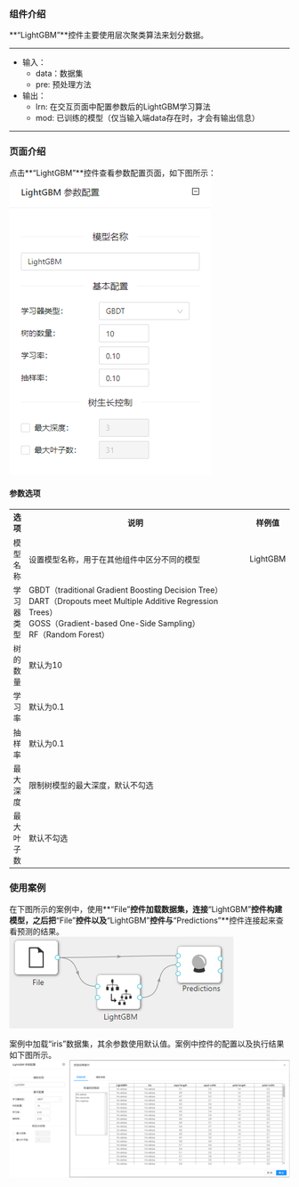 ### 组件介绍
**“LightGBM”**控件主要使用层次聚类算法来划分数据。

<hr/>

- 输入：
  - data：数据集
  - pre: 预处理方法
- 输出：
  - lrn: 在交互页面中配置参数后的LightGBM学习算法
  - mod: 已训练的模型（仅当输入端data存在时，才会有输出信息）

<hr/>


### 页面介绍
点击**“LightGBM”**控件查看参数配置页面，如下图所示：  
![param](/img/aistudio/model/lightgbm/param.png)

#### 参数选项
<table>
  <tr>
    <th>选项</th>
    <th width="650">说明</th>
    <th>样例值</th>
  </tr>
  <tr>
      <td>模型名称</td> 
      <td>
      设置模型名称，用于在其他组件中区分不同的模型
      </td> 
      <td>LightGBM</td>
  </tr>
  <tr>
      <td>学习器类型</td> 
      <td>
      GBDT（traditional Gradient Boosting Decision Tree）<br/>
      DART（Dropouts meet Multiple Additive Regression Trees）<br/>
      GOSS（Gradient-based One-Side Sampling）<br/>
      RF（Random Forest）
      </td> 
      <td></td>
  </tr>
  <tr>
    <td>树的数量</td> 
    <td>
    默认为10
    </td> 
    <td></td>
  </tr>
  <tr>
    <td>学习率</td> 
    <td>
    默认为0.1
    </td> 
    <td></td>
  </tr>
  <tr>
    <td>抽样率</td> 
    <td>
    默认为0.1
    </td> 
    <td></td>
  </tr>
  <tr>
    <td>最大深度</td> 
    <td>
    限制树模型的最大深度，默认不勾选
    </td> 
    <td></td>
  </tr>
  <tr>
    <td>最大叶子数</td> 
    <td>
    默认不勾选
    </td> 
    <td></td>
  </tr>
</table>

### 使用案例
在下图所示的案例中，使用**“File”**控件加载数据集，连接**“LightGBM”**控件构建模型，之后把**“File”**控件以及**“LightGBM”**控件与**“Predictions”**控件连接起来查看预测的结果。  
![workflow](/img/aistudio/model/lightgbm/workflow.png)

案例中加载“iris”数据集，其余参数使用默认值。案例中控件的配置以及执行结果如下图所示。  
![workflow-result](/img/aistudio/model/lightgbm/workflow-result.png)